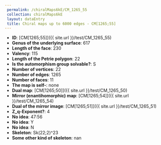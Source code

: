 ```yaml
--- 
 permalink: /chiralMaps6kE/CM_1265_55 
 collection: chiralMaps6kE
 layout: dataEntry
 title: Chiral maps up to 6000 edges - CM[1265;55]
---
```


- **ID**: [CM[1265;55]]({{ site.url }}/test/CM_1265_55)
- **Genus of the underlying surface**: 617
- **Length of the face**: 230
- **Valency**: 115
- **Length of the Petrie polygon**: 22
- **Is the automorphism group solvable?**: S
- **Number of vertices**: 22
- **Number of edges**: 1265
- **Number of faces**: 11
- **The map is self-**: none
- **Dual map**: [CM[1265;50]]({{ site.url }}/test/CM_1265_50)
- **Mirror (enantihomorphic) map**: [CM[1265;54]]({{ site.url }}/test/CM_1265_54)
- **Dual of the mirror image**: [CM[1265;51]]({{ site.url }}/test/CM_1265_51)
- **Z_q-Exponent?**: 4
- **No idea**:  47:56
- **No idea**: Y
- **No idea**: N
- **Skeleton**: Sk(22;2)^23
- **Some other kind of skeleton**: nan
